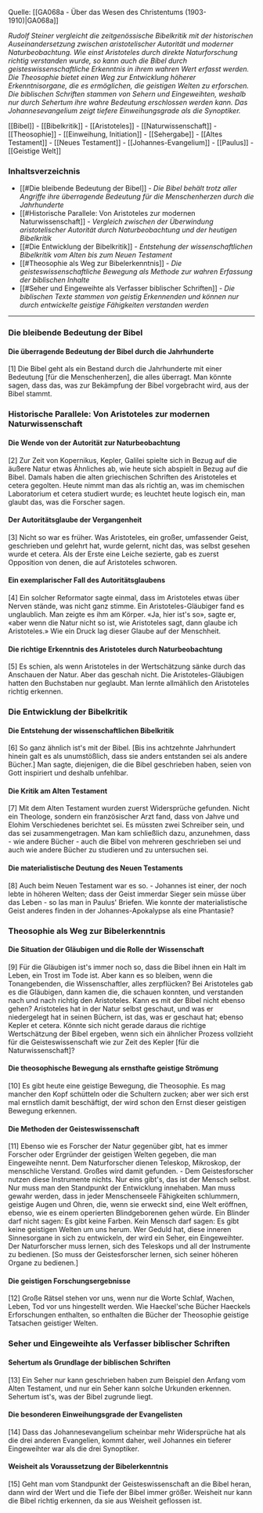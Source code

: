 Quelle: [[GA068a - Über das Wesen des Christentums (1903-1910)|GA068a]]

_Rudolf Steiner vergleicht die zeitgenössische Bibelkritik mit der historischen Auseinandersetzung zwischen aristotelischer Autorität und moderner Naturbeobachtung. Wie einst Aristoteles durch direkte Naturforschung richtig verstanden wurde, so kann auch die Bibel durch geisteswissenschaftliche Erkenntnis in ihrem wahren Wert erfasst werden. Die Theosophie bietet einen Weg zur Entwicklung höherer Erkenntnisorgane, die es ermöglichen, die geistigen Welten zu erforschen. Die biblischen Schriften stammen von Sehern und Eingeweihten, weshalb nur durch Sehertum ihre wahre Bedeutung erschlossen werden kann. Das Johannesevangelium zeigt tiefere Einweihungsgrade als die Synoptiker._

[[Bibel]] - [[Bibelkritik]] - [[Aristoteles]] - [[Naturwissenschaft]] - [[Theosophie]] - [[Einweihung, Initiation]] - [[Sehergabe]] - [[Altes Testament]] - [[Neues Testament]] - [[Johannes-Evangelium]] - [[Paulus]] - [[Geistige Welt]]

### Inhaltsverzeichnis

- [[#Die bleibende Bedeutung der Bibel]] - _Die Bibel behält trotz aller Angriffe ihre überragende Bedeutung für die Menschenherzen durch die Jahrhunderte_
- [[#Historische Parallele: Von Aristoteles zur modernen Naturwissenschaft]] - _Vergleich zwischen der Überwindung aristotelischer Autorität durch Naturbeobachtung und der heutigen Bibelkritik_
- [[#Die Entwicklung der Bibelkritik]] - _Entstehung der wissenschaftlichen Bibelkritik vom Alten bis zum Neuen Testament_
- [[#Theosophie als Weg zur Bibelerkenntnis]] - _Die geisteswissenschaftliche Bewegung als Methode zur wahren Erfassung der biblischen Inhalte_
- [[#Seher und Eingeweihte als Verfasser biblischer Schriften]] - _Die biblischen Texte stammen von geistig Erkennenden und können nur durch entwickelte geistige Fähigkeiten verstanden werden_

---

### Die bleibende Bedeutung der Bibel

#### Die überragende Bedeutung der Bibel durch die Jahrhunderte

[1] Die Bibel geht als ein Bestand durch die Jahrhunderte mit einer Bedeutung [für die Menschenherzen], die alles überragt. Man könnte sagen, dass das, was zur Bekämpfung der Bibel vorgebracht wird, aus der Bibel stammt.

### Historische Parallele: Von Aristoteles zur modernen Naturwissenschaft

#### Die Wende von der Autorität zur Naturbeobachtung

[2] Zur Zeit von Kopernikus, Kepler, Galilei spielte sich in Bezug auf die äußere Natur etwas Ähnliches ab, wie heute sich abspielt in Bezug auf die Bibel. Damals haben die alten griechischen Schriften des Aristoteles et cetera gegolten. Heute nimmt man das als richtig an, was im chemischen Laboratorium et cetera studiert wurde; es leuchtet heute logisch ein, man glaubt das, was die Forscher sagen.

#### Der Autoritätsglaube der Vergangenheit

[3] Nicht so war es früher. Was Aristoteles, ein großer, umfassender Geist, geschrieben und gelehrt hat, wurde gelernt, nicht das, was selbst gesehen wurde et cetera. Als der Erste eine Leiche sezierte, gab es zuerst Opposition von denen, die auf Aristoteles schworen.

#### Ein exemplarischer Fall des Autoritätsglaubens

[4] Ein solcher Reformator sagte einmal, dass im Aristoteles etwas über Nerven stände, was nicht ganz stimme. Ein Aristoteles-Gläubiger fand es unglaublich. Man zeigte es ihm am Körper. «Ja, hier ist's so», sagte er, «aber wenn die Natur nicht so ist, wie Aristoteles sagt, dann glaube ich Aristoteles.» Wie ein Druck lag dieser Glaube auf der Menschheit.

#### Die richtige Erkenntnis des Aristoteles durch Naturbeobachtung

[5] Es schien, als wenn Aristoteles in der Wertschätzung sänke durch das Anschauen der Natur. Aber das geschah nicht. Die Aristoteles-Gläubigen hatten den Buchstaben nur geglaubt. Man lernte allmählich den Aristoteles richtig erkennen.

### Die Entwicklung der Bibelkritik

#### Die Entstehung der wissenschaftlichen Bibelkritik

[6] So ganz ähnlich ist's mit der Bibel. [Bis ins achtzehnte Jahrhundert hinein galt es als unumstößlich, dass sie anders entstanden sei als andere Bücher.] Man sagte, diejenigen, die die Bibel geschrieben haben, seien von Gott inspiriert und deshalb unfehlbar.

#### Die Kritik am Alten Testament

[7] Mit dem Alten Testament wurden zuerst Widersprüche gefunden. Nicht ein Theologe, sondern ein französischer Arzt fand, dass von Jahve und Elohim Verschiedenes berichtet sei. Es müssten zwei Schreiber sein, und das sei zusammengetragen. Man kam schließlich dazu, anzunehmen, dass - wie andere Bücher - auch die Bibel von mehreren geschrieben sei und auch wie andere Bücher zu studieren und zu untersuchen sei.

#### Die materialistische Deutung des Neuen Testaments

[8] Auch beim Neuen Testament war es so. - Johannes ist einer, der noch lebte in höheren Welten; dass der Geist immerdar Sieger sein müsse über das Leben - so las man in Paulus' Briefen. Wie konnte der materialistische Geist anderes finden in der Johannes-Apokalypse als eine Phantasie?

### Theosophie als Weg zur Bibelerkenntnis

#### Die Situation der Gläubigen und die Rolle der Wissenschaft

[9] Für die Gläubigen ist's immer noch so, dass die Bibel ihnen ein Halt im Leben, ein Trost im Tode ist. Aber kann es so bleiben, wenn die Tonangebenden, die Wissenschaftler, alles zerpflücken? Bei Aristoteles gab es die Gläubigen, dann kamen die, die schauen konnten, und verstanden nach und nach richtig den Aristoteles. Kann es mit der Bibel nicht ebenso gehen? Aristoteles hat in der Natur selbst geschaut, und was er niedergelegt hat in seinen Büchern, ist das, was er geschaut hat; ebenso Kepler et cetera. Könnte sich nicht gerade daraus die richtige Wertschätzung der Bibel ergeben, wenn sich ein ähnlicher Prozess vollzieht für die Geisteswissenschaft wie zur Zeit des Kepler [für die Naturwissenschaft]?

#### Die theosophische Bewegung als ernsthafte geistige Strömung

[10] Es gibt heute eine geistige Bewegung, die Theosophie. Es mag mancher den Kopf schütteln oder die Schultern zucken; aber wer sich erst mal ernstlich damit beschäftigt, der wird schon den Ernst dieser geistigen Bewegung erkennen.

#### Die Methoden der Geisteswissenschaft

[11] Ebenso wie es Forscher der Natur gegenüber gibt, hat es immer Forscher oder Ergründer der geistigen Welten gegeben, die man Eingeweihte nennt. Dem Naturforscher dienen Teleskop, Mikroskop, der menschliche Verstand. Großes wird damit gefunden. - Dem Geistesforscher nutzen diese Instrumente nichts. Nur eins gibt's, das ist der Mensch selbst. Nur muss man den Standpunkt der Entwicklung innehaben. Man muss gewahr werden, dass in jeder Menschenseele Fähigkeiten schlummern, geistige Augen und Ohren, die, wenn sie erweckt sind, eine Welt eröffnen, ebenso, wie es einem operierten Blindgeborenen gehen würde. Ein Blinder darf nicht sagen: Es gibt keine Farben. Kein Mensch darf sagen: Es gibt keine geistigen Welten um uns herum. Wer Geduld hat, diese inneren Sinnesorgane in sich zu entwickeln, der wird ein Seher, ein Eingeweihter. Der Naturforscher muss lernen, sich des Teleskops und all der Instrumente zu bedienen. [So muss der Geistesforscher lernen, sich seiner höheren Organe zu bedienen.]

#### Die geistigen Forschungsergebnisse

[12] Große Rätsel stehen vor uns, wenn nur die Worte Schlaf, Wachen, Leben, Tod vor uns hingestellt werden. Wie Haeckel'sche Bücher Haeckels Erforschungen enthalten, so enthalten die Bücher der Theosophie geistige Tatsachen geistiger Welten.

### Seher und Eingeweihte als Verfasser biblischer Schriften

#### Sehertum als Grundlage der biblischen Schriften

[13] Ein Seher nur kann geschrieben haben zum Beispiel den Anfang vom Alten Testament, und nur ein Seher kann solche Urkunden erkennen. Sehertum ist's, was der Bibel zugrunde liegt.

#### Die besonderen Einweihungsgrade der Evangelisten

[14] Dass das Johannesevangelium scheinbar mehr Widersprüche hat als die drei anderen Evangelien, kommt daher, weil Johannes ein tieferer Eingeweihter war als die drei Synoptiker.

#### Weisheit als Voraussetzung der Bibelerkenntnis

[15] Geht man vom Standpunkt der Geisteswissenschaft an die Bibel heran, dann wird der Wert und die Tiefe der Bibel immer größer. Weisheit nur kann die Bibel richtig erkennen, da sie aus Weisheit geflossen ist.